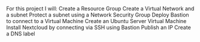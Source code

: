 For this project I will:
Create a Resource Group
Create a Virtual Network and a subnet
Protect a subnet using a Network Security Group
Deploy Bastion to connect to a Virtual Machine
Create an Ubuntu Server Virtual Machine
Install Nextcloud by connecting via SSH using Bastion
Publish an IP
Create a DNS label
